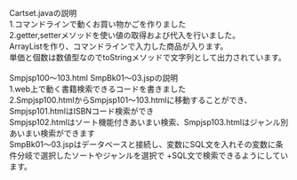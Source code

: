 Cartset.javaの説明<br>
1.コマンドラインで動くお買い物かごを作りました<br>
2.getter,setterメソッドを使い値の取得および代入を行いました。<br>
  ArrayListを作り、コマンドラインで入力した商品が入ります。<br>
  単価と個数は数値型なのでtoStringメソッドで文字列として出力されています。<br>
<br>
Smpjsp100～103.html SmpBk01～03.jspの説明<br>
1.web上で動く書籍検索できるコードを書きました<br>
2.Smpjsp100.htmlからSmpjsp101～103.htmlに移動することができ、Smpjsp101.htmlはISBNコード検索ができ<br>
  Smpjsp102.htmlはソート機能付きあいまい検索、Smpjsp103.htmlはジャンル別あいまい検索ができます<br>
  SmpBk01～03.jspはデータベースと接続し、変数にSQL文を入れその変数に条件分岐で選択したソートやジャンルを選択で
  +SQL文で検索できるようにしています。

